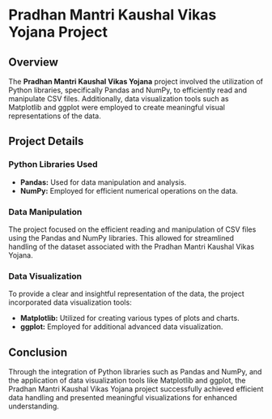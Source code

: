 # Pradhan Mantri Kaushal Vikas Yojana Project

## Overview

The **Pradhan Mantri Kaushal Vikas Yojana** project involved the utilization of Python libraries, specifically Pandas and NumPy, to efficiently read and manipulate CSV files. Additionally, data visualization tools such as Matplotlib and ggplot were employed to create meaningful visual representations of the data.

## Project Details

### Python Libraries Used

- **Pandas:** Used for data manipulation and analysis.
- **NumPy:** Employed for efficient numerical operations on the data.

### Data Manipulation

The project focused on the efficient reading and manipulation of CSV files using the Pandas and NumPy libraries. This allowed for streamlined handling of the dataset associated with the Pradhan Mantri Kaushal Vikas Yojana.

### Data Visualization

To provide a clear and insightful representation of the data, the project incorporated data visualization tools:

- **Matplotlib:** Utilized for creating various types of plots and charts.
- **ggplot:** Employed for additional advanced data visualization.

## Conclusion

Through the integration of Python libraries such as Pandas and NumPy, and the application of data visualization tools like Matplotlib and ggplot, the Pradhan Mantri Kaushal Vikas Yojana project successfully achieved efficient data handling and presented meaningful visualizations for enhanced understanding.

